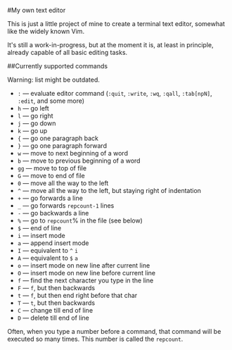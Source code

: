 #My own text editor

This is just a little project of mine to create a terminal text editor, somewhat like the widely known Vim.

It's still a work-in-progress, but at the moment it is, at least in principle, already capable of all basic editing tasks.

##Currently supported commands

Warning: list might be outdated.

- `:` — evaluate editor command (`:quit`, `:write`, `:wq`, `:qall`, `:tab[npN]`, `:edit`, and some more)
- `h` — go left
- `l` — go right
- `j` — go down
- `k` — go up
- `{` — go one paragraph back
- `}` — go one paragraph forward
- `w` — move to next beginning of a word
- `b` — move to previous beginning of a word
- `gg` — move to top of file
- `G` — move to end of file
- `0` — move all the way to the left
- `^` — move all the way to the left, but staying right of indentation
- `+` — go forwards a line
- `_` — go forwards `repcount-1` lines
- `-` — go backwards a line
- `%` — go to `repcount`% in the file (see below)
- `$` — end of line
- `i` — insert mode
- `a` — append insert mode
- `I` — equivalent to `^` `i`
- `A` — equivalent to `$` `a`
- `o` — insert mode on new line after current line
- `O` — insert mode on new line before current line
- `f` — find the next character you type in the line
- `F` — `f`, but then backwards
- `t` — `f`, but then end right before that char
- `T` — `t`, but then backwards
- `C` — change till end of line
- `D` — delete till end of line

Often, when you type a number before a command, that command will be executed so many times. This number is called the `repcount`.
